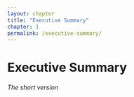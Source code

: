 ```yaml
--- 
layout: chapter
title: "Executive Summary"
chapter: 1
permalink: /executive-summary/
---
```


# Executive Summary
###### The short version
